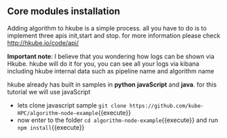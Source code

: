 ## Core modules installation

Adding algorithm to hkube is a simple process. all you have to do is to implement three apis init,start and stop. for more information please check http://hkube.io/code/api/

**Important note**: I believe that you wondering how logs can be shown via Hkube. hkube will do it for you, you can see all your logs via kibana including hkube internal data such as pipeline name and algorithm name

hkube already has built in samples in  **python** **javaScript** and **java**.   for this tutorial we will use javaScript

 - lets clone javascript sample `git clone https://github.com/kube-HPC/algorithm-node-example`{{execute}}
 - now enter to the folder  `cd algorithm-node-example`{{execute}} and run `npm install`{{execute}}
 
